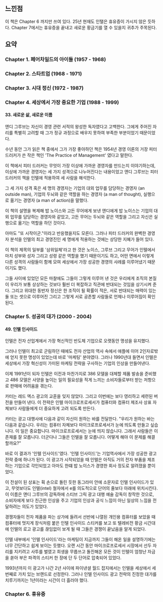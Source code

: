 ## 느낀점

이 책은 Chapter 6 까지만 쓰여 있다. 25년 현재도 인탤은 휴유증이 가시지 않은 듯하다. Chapter 7에서는 휴유증을 끝내고 새로운 황금기를 열 수 있을지 귀추가 주목된다.

## 요약

### Chapter 1. 페어차일드의 아이들 (1957 - 1968)
### Chapter 2. 스타트업 (1968 - 1971)
### Chapter 3. 시대 정신 (1972 - 1987)
### Chapter 4. 세상에서 가장 중요한 기업 (1988 - 1999)
#### 33. 새로운 삶, 새로운 이름

앤디 그루브는 자신이 경영 관련 서적의 왕성한 독자였다고 고백한다. 그에게 주어진 자리를 특별히 고려할 때 그가 정규 과정으로 배우지 못하여 부족한 부분이었기 때문이었다. 

수년 동안 그가 읽은 책 중에서 그가 가장 좋아하던 책은 1954년 경영 이론의 거장 피터 드러커가 쓴 작은 책인 'The Practice of Management' 였다고 말한다. 

이 책에서 피터 드러커는 무엇이 가장 이상에 가까운 경영자를 만드는지 이야기하는데, 이상에 가까운 경영자는 세 가지 성격으로 나누어진다는 내용이었고 앤디 그루브는 피터 드러커의 책을 인텔에 적용하여 세 사람을 해석한다.

그 세 가지 성격 혹은 세 명의 경영자는 기업의 대외 업무를 담당하는 경영자 (an outside man), 기업의 두뇌와 같은 역할을 하는 경영자 (a man of thought), 실행으로 옮기는 경영자 (a man of action)을 말했다.

이 책의 설명을 복제해 밥 노이스와 고든 무어에게 보낸 앤디에게 밥 노이스는 기업의 대외 업무를 담당하는 경영자와 같았고, 고든 무어는 두뇌와 같은 역할을 그리고 자신은 실행으로 옮기는 역할을 하던 것이다.

아마도 "또 시작이군."이라고 반응했을지도 모른다. 그러나 피터 드러커의 완벽한 경영자 분석을 인텔의 최고 경영진인 세 명에게 적용하는 것에는 상당한 지혜가 들어 있다.

이 책의 제목의 일부를 '삼위일체'라고 한 것은 노이스, 그루브 그리고 무어가 인텔에서 마치 성부와 성자 그리고 성령 같은 역할을 했기 때문이기도 하고, 어떤 면에서 이렇게 다른 성격의 사람들이 함께 모여 세상에서 가장 성공한 경영의 사례를 이루어냈기 때문이기도 했다.

그들 사이에 있었던 모든 마찰에도 그들이 그렇게 이루어 낸 것은 우리에게 조직의 본질이 우리가 보통 상상하는 것보다 훨씬 더 복잡하고 직관에 반대되는 것임을 상기시켜 준다. 그리고 위대한 동반자 정신은 한 조직이 될 확률이 적은, 서로 반대되는 매력이 있는 둘 또는 셋으로 이루어진 그리고 그렇게 서로 공존할 사람들로 언제나 이루어짐이 확인된다.

### Chapter 5. 성공의 대가 (2000 - 2004)
#### 49. 인텔 인사이드

인텔은 전자 산업계에서 가장 혁신적인 반도체 기업으로 오랫동안 명성을 유지했다.

그러나 인텔이 최고로 군림하던 때에도 전자 산업의 역사 속에서 애플에 이어 2인자로밖에 얻지 못한 명성이 있었는데 바로 '마케팅' 분야였다. 그러나 1990년대 들면서 인텔은 세상에서 가장 혁신성이 가미된 마케팅 전략을 구사하는 기업의 인상을 만들어낸다.

이제 1991년이 되자 인텔은 이전과 마찬가지로 386 모델을 대체할 제품 발송을 준비했고 486 모델은 사양을 높이는 일의 필요성을 적게 느끼는 소비자들로부터 받는 저항으로 판매에 어려움을 겪는다.

카터는 레드 엑스 광고의 교훈을 잊지 않았다. 그리고 이번에는 보다 영리하고 세련된 버전을 만들어 낸다. 이 전략은 인텔 마이크로프로세서가 컴퓨터와 컴퓨터 제조사 상표 자체보다 사람들에게 더 중요하게 고려 되도록 만든다.

카터는 광고 대행사에 다음과 같이 자신이 원하는 바를 전달한다. "우리가 원하는 바는 다음과 같습니다. 우리는 컴퓨터 자체보다 마이크로프로세서가 눈에 띄도록 만들고 싶습니다. 이 일은 중요합니다. 마이크로프로세서는 눈에 띄지 않습니다. 그래서 사람들은 이 존재를 잘 모릅니다. 더군다나 그들은 인텔을 잘 모릅니다. 어떻게 해야 이 문제를 해결할까요?"

바로 이 결과가 '인텔 인사이드'였다. '인텔 인사이드'는 기업역사에서 가장 성공한 광고 전략 중에 하나가 된다. 이 광고가 시작되었을 때 인텔은 아직도 거의 전자 부품을 제조하는 기업으로 각인되었고 아마도 한떄 밥 노이스가 경영한 회사 정도로 알려졌을 뿐이었다. 

이 전설이 된 상표는 휙 손으로 돌린 듯한 동그라미 안에 소문자로 인텔 인사이드가 있고, 무엇보다도 인텔(intel) 철자에서 e를 의도적으로 단어의 줄보다 아래에 위치시킨다. 이 이름은 앤디 그루브의 감독하에 스티브 그릭 광고 대행 예술 감독이 창작한 것으로, 소비자에게 보다 친근한 인상을 주고 기업의 인상과 공식 느낌이 아닌 일상의 느낌을 전달하려는 의도가 있었다.

경쟁자들이 전자 제품을 파는 상가에 들려서 선반에 나열된 개인용 컴퓨터를 보았을 때 컴퓨터에 멋지게 장식처럼 붙은 인텔 인사이드 스티커를 보고 또 텔레비전 황금 시간대에 인텔의 로고 광고를 끊임없이 보게 될 때 그들은 경쟁이 끝났음을 알게 되었다.

인텔 내부에서 '인텔 인사이드'라는 마케팅이 지금까지 그들이 해온 일을 설명하기에는 너무 간단하고 쉽게 보이는 듯했다. 오랜 시간 동안 마이크로프로세서 시장에서 선두 자리를 지키려고 사투를 벌였고 희생을 무릅쓰고 돌진해온 모든 것이 인텔이 엄청난 자금을 쏟아 부은 파격의 스티커 한 장에 단 두 단어로 압축되어 있었다.

1993년까지 이 광고가 나간 2년 사이에 파이낸셜 월드 잡지에서는 인텔을 세상에서 세 번째로 가치 있는 브랜드로 선정한다. 그러나 인텔 인사이드 광고 전략의 진정한 대가를 치루기까지는 1년이라는 시간이 더 흘러야 했다.

### Chapter 6. 휴유증
